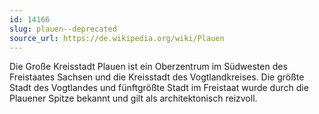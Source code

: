 ```yaml
---
id: 14166
slug: plauen--deprecated
source_url: https://de.wikipedia.org/wiki/Plauen
---
```


Die Große Kreisstadt Plauen ist ein Oberzentrum im Südwesten des Freistaates Sachsen und die Kreisstadt des Vogtlandkreises. Die größte Stadt des Vogtlandes und fünftgrößte Stadt im Freistaat wurde durch die Plauener Spitze bekannt und gilt als architektonisch reizvoll.
